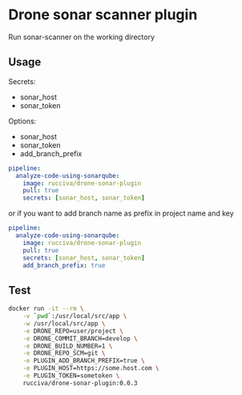 # Drone sonar scanner plugin

Run sonar-scanner on the working directory

## Usage

Secrets:

- sonar_host
- sonar_token

Options:

- sonar_host
- sonar_token
- add_branch_prefix

```yaml
pipeline:
  analyze-code-using-sonarqube:
    image: rucciva/drone-sonar-plugin
    pull: true
    secrets: [sonar_host, sonar_token]
```

or if you want to add branch name as prefix in project name and key

```yaml
pipeline:
  analyze-code-using-sonarqube:
    image: rucciva/drone-sonar-plugin
    pull: true
    secrets: [sonar_host, sonar_token]
    add_branch_prefix: true
```

## Test

```bash
docker run -it --rm \
    -v `pwd`:/usr/local/src/app \
    -w /usr/local/src/app \
    -e DRONE_REPO=user/project \
    -e DRONE_COMMIT_BRANCH=develop \
    -e DRONE_BUILD_NUMBER=1 \
    -e DRONE_REPO_SCM=git \
    -e PLUGIN_ADD_BRANCH_PREFIX=true \
    -e PLUGIN_HOST=https://some.host.com \
    -e PLUGIN_TOKEN=sometoken \
    rucciva/drone-sonar-plugin:0.0.3
```
